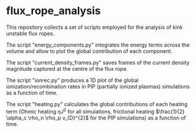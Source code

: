 # flux_rope_analysis

This repository collects a set of scripts employed for the analysis of kink unstable flux ropes.

The script "energy_components.py" integrates the energy terms across the volume and allow to plot the global contribution of each component.

The script "current_density_frames.py" saves frames of the current density magnitude captured at the centre of the flux rope.

The script "ionrec.py" produces a 1D plot of the global ionization/recombination rates in PIP (partially ionized plasmas) simulations as a function of time.

The script "heating.py" calculates the global contributions of each heating term (Ohmic heating $\eta J^2$ for all simulations, frictional heating $\frac{1}{2} \alpha_c \rho_n \rho_p v_{D}^{2}$ for the PIP simulations) as a function of time.
